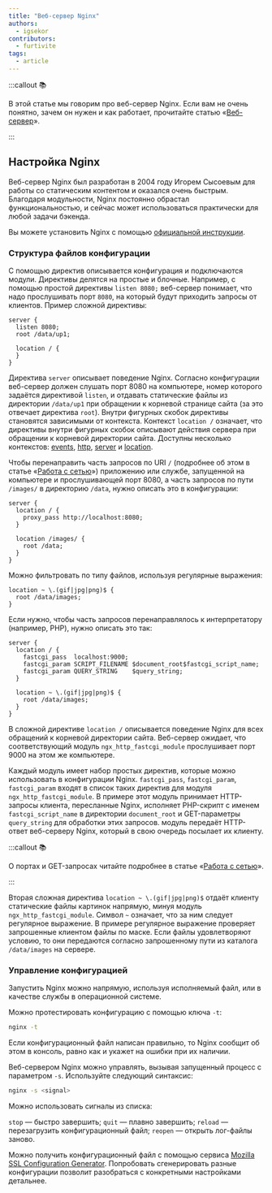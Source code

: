 ```yaml
---
title: "Веб-сервер Nginx"
authors:
  - igsekor
contributors:
  - furtivite
tags:
  - article
---
```


:::callout 📚

В этой статье мы говорим про веб-сервер Nginx. Если вам не очень понятно, зачем он нужен и как работает, прочитайте статью «[Веб-сервер](/tools/web-server/)».

:::

## Настройка Nginx

Веб-сервер Nginx был разработан в 2004 году Игорем Сысоевым для работы со статическим контентом и оказался очень быстрым. Благодаря модульности, Nginx постоянно обрастал функциональностью, и сейчас может использоваться практически для любой задачи бэкенда.

Вы можете установить Nginx с помощью [официальной инструкции](https://nginx.org/ru/docs/install.html).

### Структура файлов конфигурации

С помощью директив описывается конфигурация и подключаются модули. Директивы делятся на простые и блочные. Например, с помощью простой директивы `listen 8080;` веб-сервер понимает, что надо прослушивать порт `8080`, на который будут приходить запросы от клиентов. Пример сложной директивы:

```nginxconf
server {
  listen 8080;
  root /data/up1;

  location / {
  }
}
```

Директива `server` описывает поведение Nginx. Согласно конфигурации веб-сервер должен слушать порт 8080 на компьютере, номер которого задаётся директивой `listen`, и отдавать статические файлы из директории `/data/up1` при обращении к корневой странице сайта (за это отвечает директива `root`). Внутри фигурных скобок директивы становятся зависимыми от контекста. Контекст `location /` означает, что директивы внутри фигурных скобок описывают действия сервера при обращении к корневой директории сайта. Доступны несколько контекстов:  [events](https://nginx.org/ru/docs/ngx_core_module.html#events), [http](https://nginx.org/ru/docs/http/ngx_http_core_module.html#http), [server](https://nginx.org/ru/docs/http/ngx_http_core_module.html#server) и [location](https://nginx.org/ru/docs/http/ngx_http_core_module.html#location).

Чтобы перенаправить часть запросов по URI `/` (подробнее об этом в статье «[Работа с сетью](/tools/network)») приложению или службе, запущенной на компьютере и прослушивающей порт 8080, а часть запросов по пути `/images/` в директорию `/data`, нужно описать это в конфигурации:

```nginxconf
server {
  location / {
    proxy_pass http://localhost:8080;
  }

  location /images/ {
    root /data;
  }
}
```

Можно фильтровать по типу файлов, используя регулярные выражения:

```nginxconf
location ~ \.(gif|jpg|png)$ {
  root /data/images;
}
```

Если нужно, чтобы часть запросов перенаправлялось к интерпретатору (например, PHP), нужно описать это так:

```nginxconf
server {
  location / {
    fastcgi_pass  localhost:9000;
    fastcgi_param SCRIPT_FILENAME $document_root$fastcgi_script_name;
    fastcgi_param QUERY_STRING    $query_string;
  }

  location ~ \.(gif|jpg|png)$ {
    root /data/images;
  }
}
```

В сложной директиве `location /` описывается поведение Nginx для всех обращений к корневой директории сайта. Веб-сервер ожидает, что соответствующий модуль `ngx_http_fastcgi_module` прослушивает порт 9000 на этом же компьютере.

Каждый модуль имеет набор простых директив, которые можно использовать в конфигурации Nginx. `fastcgi_pass`, `fastcgi_param`, `fastcgi_param` входят в список таких директив для модуля `ngx_http_fastcgi_module`. В примере этот модуль принимает HTTP-запросы клиента, пересланные Nginx, исполняет PHP-скрипт с именем `fastcgi_script_name` в директории `document_root` и GET-параметры `query_string` для обработки этих запросов.  модуль передаёт HTTP-ответ веб-серверу Nginx, который в свою очередь посылает их клиенту.

:::callout 📚

О портах и GET-запросах читайте подробнее в статье «[Работа с сетью](/tools/network)».

:::

Вторая сложная директива `location ~ \.(gif|jpg|png)$` отдаёт клиенту статические файлы картинок напрямую, минуя модуль `ngx_http_fastcgi_module`. Символ `~` означает, что за ним следует регулярное выражение. В примере регулярное выражение проверяет запрошенные клиентом файлы по маске. Если файлы удовлетворяют условию, то они передаются согласно запрошенному пути из каталога `/data/images` на сервере.

### Управление конфигурацией

Запустить Nginx можно напрямую, используя исполняемый файл, или в качестве службы в операционной системе.

Можно протестировать конфигурацию с помощью ключа `-t`:

```bash
nginx -t
```

Если конфигурационный файл написан правильно, то Nginx сообщит об этом в консоль, равно как и укажет на ошибки при их наличии.

Веб-сервером Nginx можно управлять, вызывая запущенный процесс с параметром `-s`. Используйте следующий синтаксис:

```bash
nginx -s <signal>
```

Можно использовать сигналы из списка:

`stop` — быстро завершить;
`quit` — плавно завершить;
`reload` — перезагрузить конфигурационный файл;
`reopen` — открыть лог-файлы заново.

Можно получить конфигурационный файл с помощью сервиса [Mozilla SSL Configuration Generator](https://ssl-config.mozilla.org). Попробовать сгенерировать разные конфигурации позволит разобраться с конкретными настройками детальнее.

